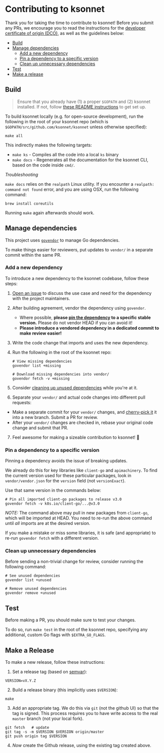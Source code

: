 # Contributing to ksonnet

Thank you for taking the time to contribute to ksonnet! Before you submit any PRs, we encourage you to read the instructions for the [developer certificate of origin (DCO)](DCO-SIGNOFF.md), as well as the guidelines below:

* [Build](#build)
* [Manage dependencies](#manage-dependencies)
   * [Add a new dependency](#add-a-new-dependency)
   * [Pin a dependency to a specific version](#pin-a-dependency-to-a-specific-version)
   * [Clean up unnecessary dependencies](#clean-up-unnecessary-dependencies)
* [Test](#test)
* [Make a release](#make-a-release)

## Build

> Ensure that you already have (1) a proper `$GOPATH` and (2) ksonnet installed. If not, follow [these README instructions](/README.md#install) to get set up.

To build ksonnet locally (e.g. for open-source development), run the following in the root of your ksonnet repo (which is `$GOPATH/src/github.com/ksonnet/ksonnet` unless otherwise specified):
```
make all
```
This indirectly makes the following targets:
  * `make ks` - Compiles all the code into a local `ks` binary
  * `make docs` - Regenerates all the documentation for the ksonnet CLI, based on the code inside `cmd/`.

*Troubleshooting*

`make docs` relies on the `realpath` Linux utility. If you encounter a `realpath: command not found` error, and you are using OSX, run the following command:
```
brew install coreutils
```
Running `make` again afterwards should work.

## Manage dependencies

This project uses [`govendor`](https://github.com/kardianos/govendor) to manage Go dependencies.



To make things easier for reviewers, put updates to `vendor/` in a separate commit within the same PR.

### Add a new dependency

To introduce a new dependency to the ksonnet codebase, follow these steps:

1. [Open an issue](https://github.com/ksonnet/ksonnet/issues) to discuss the use case and need for the dependency with the project maintainers.

2. After building agreement, vendor the dependency using `govendor`.
    * Where possible, **please [pin the dependency](#pin-a-dependency-to-a-specific-version) to a specific stable version.** Please do not vendor HEAD if you can avoid it!
    * **Please introduce a vendored dependency in a dedicated commit to make review easier!**

3. Write the code change that imports and uses the new dependency.

4. Run the following in the root of the ksonnet repo:
    ```
    # View missing dependencies
    govendor list +missing

    # Download missing dependencies into vendor/
    govendor fetch -v +missing
    ```

5. Consider [cleaning up unused dependencies](#clean-up-unnecessary-dependencies) while you're at it.

6. Separate your `vendor/` and actual code changes into different pull requests:
  * Make a separate commit for your `vendor/` changes, and [cherry-pick it](https://git-scm.com/docs/git-cherry-pick) it into a new branch. Submit a PR for review.
  * After your `vendor/` changes are checked in, rebase your original code change and submit that PR.

7. Feel awesome for making a sizeable contribution to ksonnet! :tada:


### Pin a dependency to a specific version

Pinning a dependency avoids the issue of breaking updates.

We already do this for key libraries like `client-go` and `apimachinery`. To find the current version used for these particular packages, look in `vendor/vendor.json` for the `version` field (not `versionExact`).

Use that same version in the commands below:

```
# Pin all imported client-go packages to release v3.0
govendor fetch -v k8s.io/client-go/...@v3.0
```

*NOTE:* The command above may pull in new packages from `client-go`, which will
be imported at HEAD.  You need to re-run the above command until *all* imports are at the desired version.

If you make a mistake or miss some libraries, it is safe (and appropriate) to re-run `govendor fetch` with a different version.

### Clean up unnecessary dependencies

Before sending a non-trivial change for review, consider running the following command:

```
# See unused dependencies
govendor list +unused

# Remove unused dependencies
govendor remove +unused
```

## Test

Before making a PR, you should make sure to test your changes.

To do so, run `make test` in the root of the ksonnet repo, specifying any additional, custom Go flags with `$EXTRA_GO_FLAGS`.

## Make a Release

To make a new release, follow these instructions:

1. Set a release tag (based on [semvar](http://semver.org/)):
  ```
  VERSION=vX.Y.Z
  ```
2. Build a release binary (this implicitly uses `$VERSION`):
  ```
  make
  ```
3. Add an appropriate tag. We do this via `git` (not the github UI) so that the tag is signed.  This process requires you to have write access to the real `master` branch (not your local fork).
  ```
  git fetch   # update
  git tag -s -m $VERSION $VERSION origin/master
  git push origin tag $VERSION
  ```

4. *Now* create the Github release, using the existing tag created
   above.
